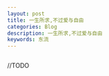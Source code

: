```yaml
---
layout: post
title: 一生所求,不过爱与自由
categories: Blog
description: 一生所求,不过爱与自由
keywords: 东流
---
```



<embed autostart="true" hidden="true" loop="true" src="http://ois5yh1xg.bkt.clouddn.com/%E5%8D%A2%E5%86%A0%E5%BB%B7%E4%B8%80%E7%94%9F%E6%89%80%E7%88%B1.mp3"></embed>



//TODO
